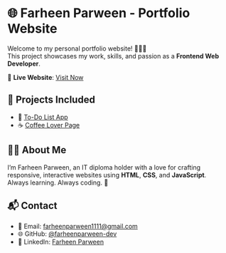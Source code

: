 # 🌐 Farheen Parween - Portfolio Website

Welcome to my personal portfolio website! 👩‍💻✨  
This project showcases my work, skills, and passion as a **Frontend Web Developer**.

🔗 **Live Website**: [Visit Now](https://farheenparween-dev.github.io/portfolio/)

## 💼 Projects Included
- 📝 [To-Do List App](https://farheenparween-dev.github.io/todo-list/)
- ☕ [Coffee Lover Page](https://farheenparween-dev.github.io/coffee-lover/)

## 👩‍💻 About Me
I’m Farheen Parween, an IT diploma holder with a love for crafting responsive, interactive websites using **HTML**, **CSS**, and **JavaScript**.  
Always learning. Always coding. 💪

## 📬 Contact
- 📧 Email: farheenparween1111@gmail.com  
- 🌐 GitHub: [@farheenparween-dev](https://github.com/farheenparween-dev)  
- 🔗 LinkedIn: [Farheen Parween](https://www.linkedin.com/in/farheen-parween-609096312ye)
